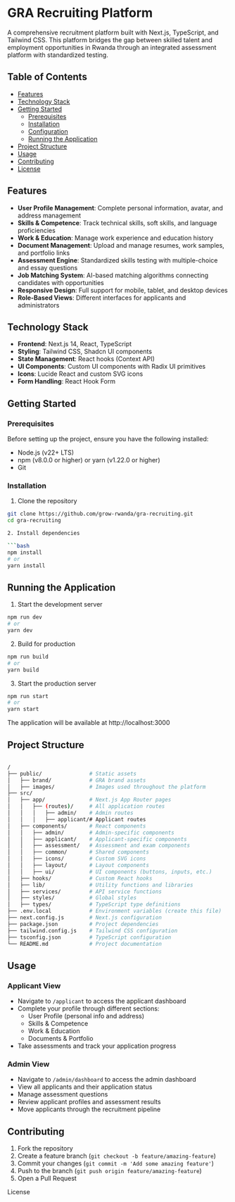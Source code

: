 # GRA Recruiting Platform

A comprehensive recruitment platform built with Next.js, TypeScript, and Tailwind CSS. This platform bridges the gap between skilled talent and employment opportunities in Rwanda through an integrated assessment platform with standardized testing.

## Table of Contents

- [Features](#features)
- [Technology Stack](#technology-stack)
- [Getting Started](#getting-started)
  - [Prerequisites](#prerequisites)
  - [Installation](#installation)
  - [Configuration](#configuration)
  - [Running the Application](#running-the-application)
- [Project Structure](#project-structure)
- [Usage](#usage)
- [Contributing](#contributing)
- [License](#license)

## Features

- **User Profile Management**: Complete personal information, avatar, and address management
- **Skills & Competence**: Track technical skills, soft skills, and language proficiencies
- **Work & Education**: Manage work experience and education history
- **Document Management**: Upload and manage resumes, work samples, and portfolio links
- **Assessment Engine**: Standardized skills testing with multiple-choice and essay questions
- **Job Matching System**: AI-based matching algorithms connecting candidates with opportunities
- **Responsive Design**: Full support for mobile, tablet, and desktop devices
- **Role-Based Views**: Different interfaces for applicants and administrators

## Technology Stack

- **Frontend**: Next.js 14, React, TypeScript
- **Styling**: Tailwind CSS, Shadcn UI components
- **State Management**: React hooks (Context API)
- **UI Components**: Custom UI components with Radix UI primitives
- **Icons**: Lucide React and custom SVG icons
- **Form Handling**: React Hook Form

## Getting Started

### Prerequisites

Before setting up the project, ensure you have the following installed:

- Node.js (v22+ LTS)
- npm (v8.0.0 or higher) or yarn (v1.22.0 or higher)
- Git

### Installation

1. Clone the repository
```bash
git clone https://github.com/grow-rwanda/gra-recruiting.git
cd gra-recruiting

2. Install dependencies

```bash
npm install
# or
yarn install
```

## Running the Application

1. Start the development server

```bash
npm run dev
# or
yarn dev
```

2. Build for production

```bash 
npm run build
# or
yarn build
```

3. Start the production server

```bash
npm run start
# or
yarn start
```
The application will be available at http://localhost:3000

## Project Structure

```bash

/
├── public/               # Static assets
│   ├── brand/            # GRA brand assets
│   ├── images/           # Images used throughout the platform
├── src/
│   ├── app/              # Next.js App Router pages
│   │   ├── (routes)/     # All application routes
│   │   │   ├── admin/    # Admin routes
│   │   │   ├── applicant/# Applicant routes
│   ├── components/       # React components
│   │   ├── admin/        # Admin-specific components
│   │   ├── applicant/    # Applicant-specific components
│   │   ├── assessment/   # Assessment and exam components
│   │   ├── common/       # Shared components
│   │   ├── icons/        # Custom SVG icons
│   │   ├── layout/       # Layout components
│   │   ├── ui/           # UI components (buttons, inputs, etc.)
│   ├── hooks/            # Custom React hooks
│   ├── lib/              # Utility functions and libraries
│   ├── services/         # API service functions
│   ├── styles/           # Global styles
│   ├── types/            # TypeScript type definitions
├── .env.local            # Environment variables (create this file)
├── next.config.js        # Next.js configuration
├── package.json          # Project dependencies
├── tailwind.config.js    # Tailwind CSS configuration
├── tsconfig.json         # TypeScript configuration
└── README.md             # Project documentation
```

## Usage

### Applicant View

- Navigate to `/applicant` to access the applicant dashboard
- Complete your profile through different sections:
    - User Profile (personal info and address)
    - Skills & Competence
    - Work & Education
    - Documents & Portfolio
- Take assessments and track your application progress

### Admin View

- Navigate to `/admin/dashboard` to access the admin dashboard
- View all applicants and their application status
- Manage assessment questions
- Review applicant profiles and assessment results
- Move applicants through the recruitment pipeline

## Contributing

1. Fork the repository
2. Create a feature branch (`git checkout -b feature/amazing-feature`)
3. Commit your changes (`git commit -m 'Add some amazing feature'`)
4. Push to the branch (`git push origin feature/amazing-feature`)
5. Open a Pull Request

License